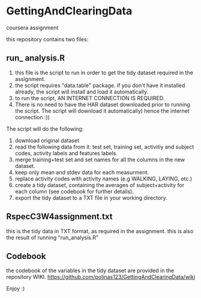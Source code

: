 # GettingAndClearingData
coursera assignment

this repository contains two files:

run_ analysis.R
---------------
1. this file is the script to run in order to get the tidy dataset required in the assignment.
2. the script requires "data.table" package. if you don't have it installed already, the script will install and load it automatically.
3. to run the script, AN INTERNET CONNECTION IS REQUIRED.
4. There is no need to have the HAR dataset downloaded prior to running the script. The script will download it automatically) hence the internet connection :)) 

The script will do the following:
1. download original dataset
2. read the following data from it: test set, training set, activitiy and subject codes, activity labels and features labels.
3. merge training+test set and set names for all the columns in the new dataset.
4. keep only mean and stdev data for each measurment.
4. replace activity codes with activity names (e.g WALKING, LAYING, etc.)
5. create a tidy dataset, containing the averages of subject+activity for each column (see codebook for further details).
6. export the tidy dataset to a TXT file in your working directory.

RspecC3W4assignment.txt
-----------------------
this is the tidy data in TXT format, as required in the assignment. this is also the result of running "run_analysis.R"

Codebook
--------
the codebook of the variables in the tidy dataset are provided in the repository WIKI. 
https://github.com/polinas123/GettingAndClearingData/wiki

Enjoy :)
